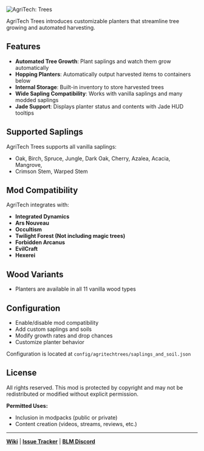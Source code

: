 ![AgriTech: Trees](https://deonjonker.com/blm/agritech_trees/agritech_trees_banner_2.png)

AgriTech Trees introduces customizable planters that streamline tree growing and automated harvesting.

## Features

- **Automated Tree Growth**: Plant saplings and watch them grow automatically
- **Hopping Planters**: Automatically output harvested items to containers below
- **Internal Storage**: Built-in inventory to store harvested trees
- **Wide Sapling Compatibility**: Works with vanilla saplings and many modded saplings
- **Jade Support**: Displays planter status and contents with Jade HUD tooltips

## Supported Saplings

AgriTech Trees supports all vanilla saplings:
- Oak, Birch, Spruce, Jungle, Dark Oak, Cherry, Azalea, Acacia, Mangrove, 
- Crimson Stem, Warped Stem

## Mod Compatibility

AgriTech integrates with:
- **Integrated Dynamics**
- **Ars Nouveau**
- **Occultism**
- **Twilight Forest (Not including magic trees)**
- **Forbidden Arcanus**
- **EvilCraft**
- **Hexerei**

## Wood Variants
- Planters are available in all 11 vanilla wood types

## Configuration

- Enable/disable mod compatibility
- Add custom saplings and soils
- Modify growth rates and drop chances
- Customize planter behavior

Configuration is located at `config/agritechtrees/saplings_and_soil.json`

## License

All rights reserved. This mod is protected by copyright and may not be redistributed or modified without explicit permission.

**Permitted Uses:**

-   Inclusion in modpacks (public or private)
-   Content creation (videos, streams, reviews, etc.)

----------

[**Wiki**](https://github.com/blocklogicmodding/AgriTechTrees/wiki) | [**Issue Tracker**](https://github.com/blocklogicmodding/AgriTechTrees/issues) | [**BLM Discord**](https://discord.gg/YtdA3AMqsXe)